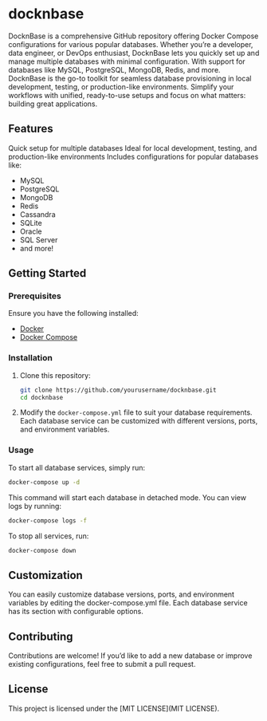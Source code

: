 # docknbase
DocknBase is a comprehensive GitHub repository offering Docker Compose configurations for various popular databases. Whether you’re a developer, data engineer, or DevOps enthusiast, DocknBase lets you quickly set up and manage multiple databases with minimal configuration. With support for databases like MySQL, PostgreSQL, MongoDB, Redis, and more. DocknBase is the go-to toolkit for seamless database provisioning in local development, testing, or production-like environments. Simplify your workflows with unified, ready-to-use setups and focus on what matters: building great applications.

## Features
Quick setup for multiple databases
Ideal for local development, testing, and production-like environments
Includes configurations for popular databases like:
- MySQL
- PostgreSQL
- MongoDB
- Redis
- Cassandra
- SQLite
- Oracle
- SQL Server
- and more!

## Getting Started

### Prerequisites

Ensure you have the following installed:

- [Docker](https://www.docker.com/get-started)
- [Docker Compose](https://docs.docker.com/compose/install/)

### Installation

1. Clone this repository:

   ```bash
   git clone https://github.com/yourusername/docknbase.git
   cd docknbase
   ```

2. Modify the `docker-compose.yml` file to suit your database requirements. Each database service can be customized with different versions, ports, and environment variables.


### Usage

To start all database services, simply run:

```bash
docker-compose up -d
```

This command will start each database in detached mode. You can view logs by running:

```bash
docker-compose logs -f
```

To stop all services, run:

```bash
docker-compose down
```

## Customization
You can easily customize database versions, ports, and environment variables by editing the docker-compose.yml file. Each database service has its section with configurable options.

## Contributing
Contributions are welcome! If you’d like to add a new database or improve existing configurations, feel free to submit a pull request.

## License
This project is licensed under the [MIT LICENSE](MIT LICENSE).


